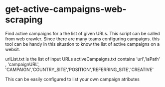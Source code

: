 # get-active-campaigns-web-scraping

Find active campaigns for a  the list of given URLs. This script can be called from web crawler. Since there are many teams configuring campaigns. this tool can be handy in this situation to know the list of active campaigns on a websit.

urlList.txt is the list of input URLs
activeCampaigns.txt contains 'url','iaPath' , 'campaignURL', 'CAMPAIGN','COUNTRY_SITE','POSITION','REFERRING_SITE','CREATIVE'

This can be easily configured to list your own campaign atributes

